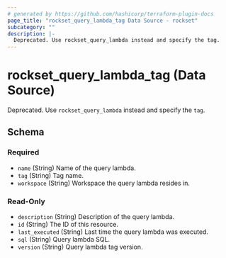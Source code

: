 ```yaml
---
# generated by https://github.com/hashicorp/terraform-plugin-docs
page_title: "rockset_query_lambda_tag Data Source - rockset"
subcategory: ""
description: |-
  Deprecated. Use rockset_query_lambda instead and specify the tag.
---
```


# rockset_query_lambda_tag (Data Source)

Deprecated. Use `rockset_query_lambda` instead and specify the `tag`.



<!-- schema generated by tfplugindocs -->
## Schema

### Required

- `name` (String) Name of the query lambda.
- `tag` (String) Tag name.
- `workspace` (String) Workspace the query lambda resides in.

### Read-Only

- `description` (String) Description of the query lambda.
- `id` (String) The ID of this resource.
- `last_executed` (String) Last time the query lambda was executed.
- `sql` (String) Query lambda SQL.
- `version` (String) Query lambda tag version.
